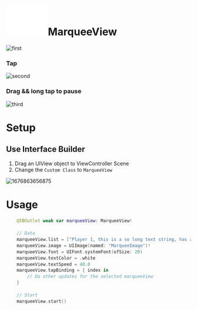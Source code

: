 # ![This is an image](MarqueeView/Assets.xcassets/MarqueeImage.imageset/MarqueeImage.png)MarqueeView

![first](https://user-images.githubusercontent.com/72377374/220235622-8c0dafb5-7a9f-4e92-b666-19a1c6280526.gif)

### Tap

![second](https://user-images.githubusercontent.com/72377374/220235811-2ac72188-938c-449c-b492-12b90d44cecd.gif)

### Drag && long tap to pause

![third](https://user-images.githubusercontent.com/72377374/220235648-3ec39f9e-a84c-4986-a0b2-091456083df1.gif)

# Setup

## Use Interface Builder
1. Drag an UIView object to ViewController Scene
2. Change the `Custom Class` to `MarqueeView`

![1676863656875](https://user-images.githubusercontent.com/72377374/220002889-193445b5-f8de-41a7-acaf-eb908e2090db.jpg)

# Usage

```swift
    @IBOutlet weak var marqueeView: MarqueeView!
    
    // Data
    marqueeView.list = ["Player 1, this is a so long text string, has a happy ending!", "Player 2, that's finish..."]
    marqueeView.image = UIImage(named: "MarqueeImage")!
    marqueeView.font = UIFont.systemFont(ofSize: 20)
    marqueeView.textColor = .white
    marqueeView.textSpeed = 40.0
    marqueeView.tapBinding = { index in
        // Do other updates for the selected marqueeView
    }
    
    // Start
    marqueeView.start()
```
